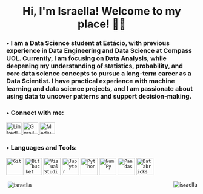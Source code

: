 
<h1 align="center"> Hi, I'm Israella! Welcome to my place! 👩‍💻 </h1>
<h3 align="left"> • I am a Data Science student at Estácio, with previous experience in Data Engineering and Data Science at Compass UOL. Currently, I am focusing on Data Analysis, while deepening my understanding of statistics, probability, and core data science concepts to pursue a long-term career as a Data Scientist. I have practical experience with machine learning and data science projects, and I am passionate about using data to uncover patterns and support decision-making. </h3>

<h3 align="left">• Connect with me:</h3>
<p align="left">
  <a href="https://www.linkedin.com/in/israellasilva" target="_blank">
    <img src="https://raw.githubusercontent.com/rahuldkjain/github-profile-readme-generator/master/src/images/icons/Social/linked-in-alt.svg" alt="LinkedIn" height="30" width="40" />
  </a>
  <a href="mailto:israellasantoss@gmail.com" target="_blank">
    <img src="https://img.icons8.com/?size=100&id=P7UIlhbpWzZm&format=png&color=000000" alt="Gmail" height="30" width="40" />
  </a>
  <a href="https://medium.com/@isra.ella" target="_blank">
    <img src="https://img.icons8.com/?size=100&id=XVNvUWCvvlD9&format=png&color=000000" alt="Medium" height="30" width="40" />
  </a>
</p>


<h3 align="left"> • Languages and Tools:</h3>
<code><img width="45" src="https://raw.githubusercontent.com/marwin1991/profile-technology-icons/refs/heads/main/icons/git.png" alt="Git" title="Git"/></code>
<code><img width="45" src="https://raw.githubusercontent.com/marwin1991/profile-technology-icons/refs/heads/main/icons/bitbucket.png" alt="Bitbucket" title="Bitbucket"/></code>
<code><img width="45" src="https://raw.githubusercontent.com/marwin1991/profile-technology-icons/refs/heads/main/icons/visual_studio_code.png" alt="Visual Studio Code" title="Visual Studio Code"/></code>
<code><img width="45" src="https://raw.githubusercontent.com/marwin1991/profile-technology-icons/refs/heads/main/icons/jupyter_notebook.png" alt="Jupyter Notebook" title="Jupyter Notebook"/></code>
<code><img width="45" src="https://raw.githubusercontent.com/marwin1991/profile-technology-icons/refs/heads/main/icons/python.png" alt="Python" title="Python"/></code>
<code><img width="45" src="https://raw.githubusercontent.com/marwin1991/profile-technology-icons/refs/heads/main/icons/numpy.png" alt="NumPy" title="NumPy"/></code>
<code><img width="45" src="https://raw.githubusercontent.com/marwin1991/profile-technology-icons/refs/heads/main/icons/pandas.png" alt="Pandas" title="Pandas"/></code>
<code><img width="45" src="https://raw.githubusercontent.com/marwin1991/profile-technology-icons/refs/heads/main/icons/databricks.png" alt="Databricks" title="Databricks"/></code>


<p><img align="right" src="https://github-readme-stats.vercel.app/api/top-langs?username=israella&show_icons=true&theme=dark&locale=en&layout=compact" alt="israella" /></p>

<p>&nbsp;<img align="center" src="https://github-readme-stats.vercel.app/api?username=israella&show_icons=true&theme=dark&locale=en" alt="israella" /></p>
